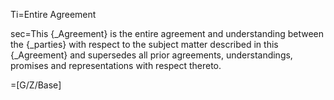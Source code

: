 Ti=Entire Agreement

sec=This {_Agreement} is the entire agreement and understanding between the {_parties} with respect to the subject matter described in this {_Agreement} and supersedes all prior agreements, understandings, promises and representations with respect thereto.

=[G/Z/Base]

